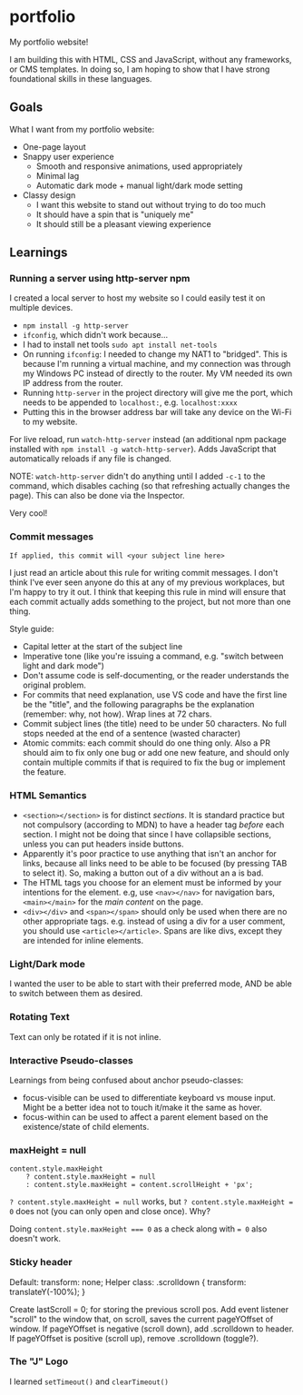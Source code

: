 # portfolio

My portfolio website!

I am building this with HTML, CSS and JavaScript, without any frameworks, or CMS templates. In doing so, I am hoping to show that I have strong foundational skills in these languages.

## Goals

What I want from my portfolio website:
- One-page layout
- Snappy user experience
    - Smooth and responsive animations, used appropriately
    - Minimal lag
    - Automatic dark mode + manual light/dark mode setting
- Classy design
    - I want this website to stand out without trying to do too much
    - It should have a spin that is "uniquely me"
    - It should still be a pleasant viewing experience


## Learnings

### Running a server using http-server npm

I created a local server to host my website so I could easily test it on multiple devices.
- `npm install -g http-server`
- `ifconfig`, which didn't work because...
- I had to install net tools `sudo apt install net-tools`
- On running `ifconfig`: I needed to change my NAT1 to "bridged". This is because I'm running a virtual machine, and my connection was through my Windows PC instead of directly to the router. My VM needed its own IP address from the router.
- Running `http-server` in the project directory will give me the port, which needs to be appended to `localhost:`, e.g. `localhost:xxxx`
- Putting this in the browser address bar will take any device on the Wi-Fi to my website.

For live reload, run `watch-http-server` instead (an additional npm package installed with `npm install -g watch-http-server`). Adds JavaScript that automatically reloads if any file is changed.

NOTE: `watch-http-server` didn't do anything until I added `-c-1` to the command, which disables caching (so that refreshing actually changes the page). This can also be done via the Inspector.

Very cool!

### Commit messages

    If applied, this commit will <your subject line here>

I just read an article about this rule for writing commit messages. I don't think I've ever seen anyone do this at any of my previous workplaces, but I'm happy to try it out.
I think that keeping this rule in mind will ensure that each commit actually adds something to the project, but not more than one thing.

Style guide:
- Capital letter at the start of the subject line
- Imperative tone (like you're issuing a command, e.g. "switch between light and dark mode")
- Don't assume code is self-documenting, or the reader understands the original problem.
- For commits that need explanation, use VS code and have the first line be the "title", and the following paragraphs be the explanation (remember: why, not how). Wrap lines at 72 chars.
- Commit subject lines (the title) need to be under 50 characters. No full stops needed at the end of a sentence (wasted character)
- Atomic commits: each commit should do one thing only. Also a PR should aim to fix only one bug or add one new feature, and should only contain multiple commits if that is required to fix the bug or implement the feature.

### HTML Semantics

- `<section></section>` is for distinct *sections*. It is standard practice but not compulsory (according to MDN) to have a header tag *before* each section. I might not be doing that since I have collapsible sections, unless you can put headers inside buttons.
- Apparently it's poor practice to use anything that isn't an anchor for links, because all links need to be able to be focused (by pressing TAB to select it). So, making a button out of a div without an a is bad.
- The HTML tags you choose for an element must be informed by your intentions for the element. e.g, use `<nav></nav>` for navigation bars, `<main></main>` for the *main content* on the page.
- `<div></div>` and `<span></span>` should only be used when there are no other appropriate tags. e.g. instead of using a div for a user comment, you should use `<article></article>`. Spans are like divs, except they are intended for inline elements.

### Light/Dark mode

I wanted the user to be able to start with their preferred mode, AND be able to switch between them as desired. 

### Rotating Text

Text can only be rotated if it is not inline.

### Interactive Pseudo-classes

Learnings from being confused about anchor pseudo-classes:

- focus-visible can be used to differentiate keyboard vs mouse input. Might be a better idea not to touch it/make it the same as hover.
- focus-within can be used to affect a parent element based on the existence/state of child elements.

### maxHeight = null

    content.style.maxHeight
        ? content.style.maxHeight = null
        : content.style.maxHeight = content.scrollHeight + 'px';

`? content.style.maxHeight = null` works, but `? content.style.maxHeight = 0` does not (you can only open and close once). Why?

Doing `content.style.maxHeight === 0` as a check along with `= 0` also doesn't work.

### Sticky header

Default: transform: none;
Helper class: .scrolldown { transform: translateY(-100%); }

Create lastScroll = 0; for storing the previous scroll pos.
Add event listener "scroll" to the window that, on scroll, saves the current pageYOffset of window.
If pageYOffset is negative (scroll down), add .scrolldown to header.
If pageYOffset is positive (scroll up), remove .scrolldown (toggle?).

### The "J" Logo

I learned `setTimeout()` and `clearTimeout()`